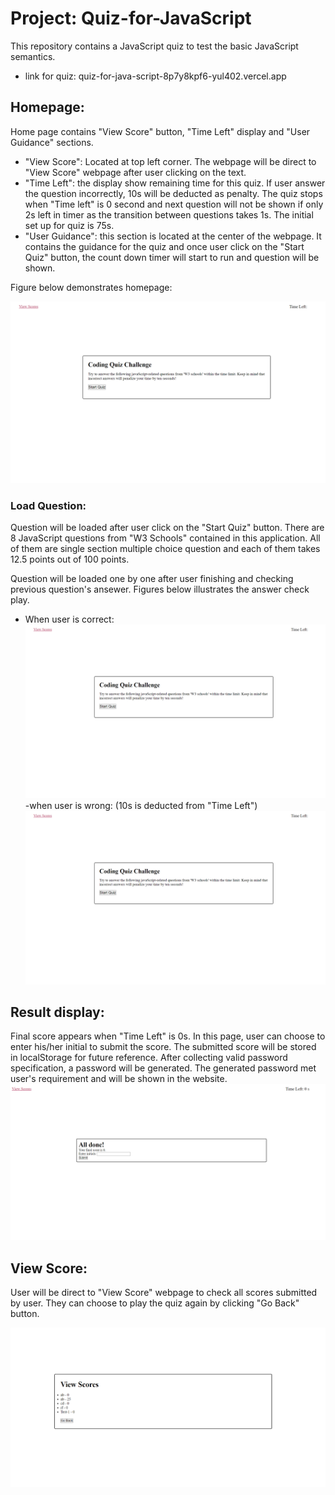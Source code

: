 # Project: Quiz-for-JavaScript
This repository contains a JavaScript quiz to test the basic JavaScript semantics.
- link for quiz: quiz-for-java-script-8p7y8kpf6-yul402.vercel.app


## Homepage:
Home page contains "View Score" button, "Time Left" display and "User Guidance" sections. 

- "View Score": Located at top left corner. The webpage will be direct to "View Score" webpage after user clicking on the text.
- "Time Left": the display show remaining time for this quiz. If user answer the question incorrectly, 10s will be deducted as penalty. The quiz stops when "Time left" is 0 second and next question will not be shown if only 2s left in timer as the transition between questions takes 1s. The initial set up for quiz is 75s.
- "User Guidance": this section is located at the center of the webpage. It contains the guidance for the quiz and once user click on the "Start Quiz" button, the count down timer will start to run and question will be shown.

Figure below demonstrates homepage:

![Alt text](/Assets/Quiz_01.png?raw=true "Homepage")

### Load Question: 
Question will be loaded after user click on the "Start Quiz" button. There are 8 JavaScript questions from "W3 Schools" contained in this application. All of them are single section multiple choice question and each of them takes 12.5 points out of 100 points. 

Question will be loaded one by one after user finishing and checking previous question's ansewer. Figures below illustrates the answer check play.

- When user is correct: 
![Alt text](/Assets/Quiz_02.png?raw=true "Correct Answer")
-when user is wrong: (10s is deducted from "Time Left")
![Alt text](/Assets/Quiz_03.png?raw=true "Wrong Answer")

## Result display:
Final score appears when "Time Left" is 0s. In this page, user can choose to enter his/her initial to submit the score. The submitted score will be stored in localStorage for future reference.
After collecting valid password specification, a password will be generated. The generated password met user's requirement and will be shown in the website.
![Alt text](/Assets/Quiz_04.png?raw=true "Result Display")

## View Score:
User will be direct to "View Score" webpage to check all scores submitted by user. They can choose to play the quiz again by clicking "Go Back" button.

![Alt text](/Assets/Quiz_05.png?raw=true "View All Scores")
